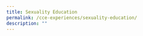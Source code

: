 ```yaml
---
title: Sexuality Education
permalink: /cce-experiences/sexuality-education/
description: ""
---
```

